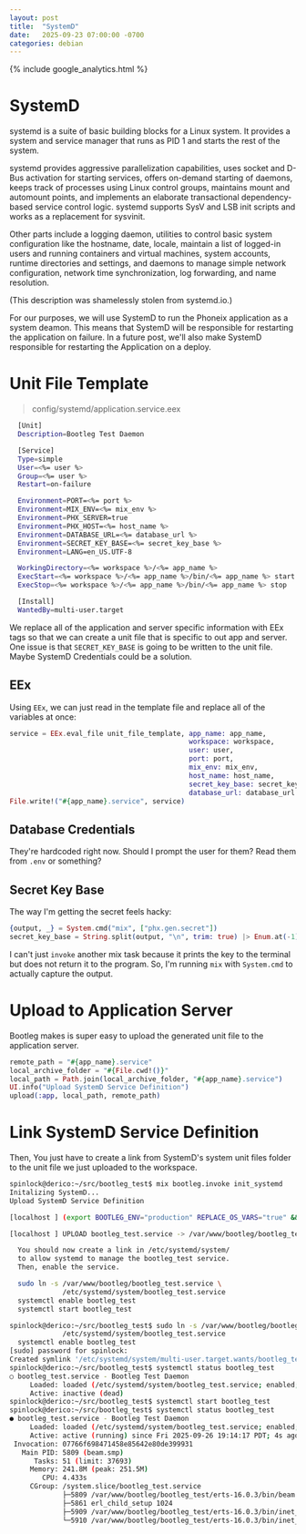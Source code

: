 ```yaml
---
layout: post
title:  "SystemD"
date:   2025-09-23 07:00:00 -0700
categories: debian
---
```

{% include google_analytics.html %}

# SystemD
systemd is a suite of basic building blocks for a Linux system. It provides a system and service manager that runs as PID 1 and starts the rest of the system.

systemd provides aggressive parallelization capabilities, uses socket and D-Bus activation for starting services, offers on-demand starting of daemons, keeps track of processes using Linux control groups, maintains mount and automount points, and implements an elaborate transactional dependency-based service control logic. systemd supports SysV and LSB init scripts and works as a replacement for sysvinit.

Other parts include a logging daemon, utilities to control basic system configuration like the hostname, date, locale, maintain a list of logged-in users and running containers and virtual machines, system accounts, runtime directories and settings, and daemons to manage simple network configuration, network time synchronization, log forwarding, and name resolution.

(This description was shamelessly stolen from systemd.io.)

For our purposes, we will use SystemD to run the Phoneix application as a
system deamon. This means that SystemD will be responsible for restarting the
application on failure. In a future post, we'll also make SystemD responsible
for restarting the Application on a deploy.

# Unit File Template

> config/systemd/application.service.eex

```bash
  [Unit]
  Description=Bootleg Test Daemon

  [Service]
  Type=simple
  User=<%= user %>
  Group=<%= user %>
  Restart=on-failure

  Environment=PORT=<%= port %>
  Environment=MIX_ENV=<%= mix_env %>
  Environment=PHX_SERVER=true
  Environment=PHX_HOST=<%= host_name %>
  Environment=DATABASE_URL=<%= database_url %>
  Environment=SECRET_KEY_BASE=<%= secret_key_base %>
  Environment=LANG=en_US.UTF-8

  WorkingDirectory=<%= workspace %>/<%= app_name %>
  ExecStart=<%= workspace %>/<%= app_name %>/bin/<%= app_name %> start
  ExecStop=<%= workspace %>/<%= app_name %>/bin/<%= app_name %> stop

  [Install]
  WantedBy=multi-user.target
```

We replace all of the application and server specific information with EEx tags
so that we can create a unit file that is specific to out app and server. One
issue is that `SECRET_KEY_BASE` is going to be written to the unit file. Maybe
SystemD Credentials could be a solution.

## EEx

Using `EEx`, we can just read in the template file and replace all of the
variables at once:

```elixir
service = EEx.eval_file unit_file_template, app_name: app_name,
                                            workspace: workspace,
                                            user: user,
                                            port: port,
                                            mix_env: mix_env,
                                            host_name: host_name,
                                            secret_key_base: secret_key_base,
                                            database_url: database_url
File.write!("#{app_name}.service", service)
```

## Database Credentials

They're hardcoded right now. Should I prompt the user for them? Read them from
`.env` or something?

## Secret Key Base

The way I'm getting the secret feels hacky:

```elixir
{output, _} = System.cmd("mix", ["phx.gen.secret"])
secret_key_base = String.split(output, "\n", trim: true) |> Enum.at(-1)
```

I can't just `invoke` another mix task because it prints the key to the
terminal but does not return it to the program. So, I'm running `mix` with `System.cmd`
to actually capture the output.

# Upload to Application Server

Bootleg makes is super easy to upload the generated unit file to the application
server.

```elixir
remote_path = "#{app_name}.service"
local_archive_folder = "#{File.cwd!()}"
local_path = Path.join(local_archive_folder, "#{app_name}.service")
UI.info("Upload SystemD Service Definition")
upload(:app, local_path, remote_path)
```

# Link SystemD Service Definition

Then, You just have to create a link from SystemD's system unit files folder
to the unit file we just uploaded to the workspace.

```bash
spinlock@derico:~/src/bootleg_test$ mix bootleg.invoke init_systemd
Initalizing SystemD...
Upload SystemD Service Definition

[localhost ] (export BOOTLEG_ENV="production" REPLACE_OS_VARS="true" && /usr/bin/env mkdir -p /var/www/bootleg)

[localhost ] UPLOAD bootleg_test.service -> /var/www/bootleg/bootleg_test.service

  You should now create a link in /etc/systemd/system/
  to allow systemd to manage the bootleg_test service.
  Then, enable the service.

  sudo ln -s /var/www/bootleg/bootleg_test.service \
             /etc/systemd/system/bootleg_test.service
  systemctl enable bootleg_test
  systemctl start bootleg_test

spinlock@derico:~/src/bootleg_test$ sudo ln -s /var/www/bootleg/bootleg_test.service \
             /etc/systemd/system/bootleg_test.service
  systemctl enable bootleg_test
[sudo] password for spinlock:
Created symlink '/etc/systemd/system/multi-user.target.wants/bootleg_test.service' → '/var/www/bootleg/bootleg_test.service'.
spinlock@derico:~/src/bootleg_test$ systemctl status bootleg_test
○ bootleg_test.service - Bootleg Test Daemon
     Loaded: loaded (/etc/systemd/system/bootleg_test.service; enabled; preset: enabled)
     Active: inactive (dead)
spinlock@derico:~/src/bootleg_test$ systemctl start bootleg_test
spinlock@derico:~/src/bootleg_test$ systemctl status bootleg_test
● bootleg_test.service - Bootleg Test Daemon
     Loaded: loaded (/etc/systemd/system/bootleg_test.service; enabled; preset: enabled)
     Active: active (running) since Fri 2025-09-26 19:14:17 PDT; 4s ago
 Invocation: 07766f698471458e85642e80de399931
   Main PID: 5809 (beam.smp)
      Tasks: 51 (limit: 37693)
     Memory: 241.8M (peak: 251.5M)
        CPU: 4.433s
     CGroup: /system.slice/bootleg_test.service
             ├─5809 /var/www/bootleg/bootleg_test/erts-16.0.3/bin/beam.smp -- -root /var/www/bootleg/bootleg_test -bindir /var/www/bootleg/bootleg_test/erts-16.0.3/bin -pro>
             ├─5861 erl_child_setup 1024
             ├─5909 /var/www/bootleg/bootleg_test/erts-16.0.3/bin/inet_gethost 4
             └─5910 /var/www/bootleg/bootleg_test/erts-16.0.3/bin/inet_gethost 4
```
